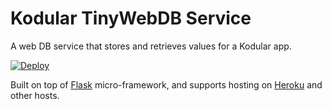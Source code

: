 # Kodular TinyWebDB Service

A web DB service that stores and retrieves values for a Kodular app.

[![Deploy](https://www.herokucdn.com/deploy/button.png)](https://heroku.com/deploy?template=https://github.com/ChrissanAG/TinyWebDB)

Built on top of [Flask](http://flask.pocoo.org/) micro-framework, and supports hosting on [Heroku](https://www.heroku.com/) and other hosts.
